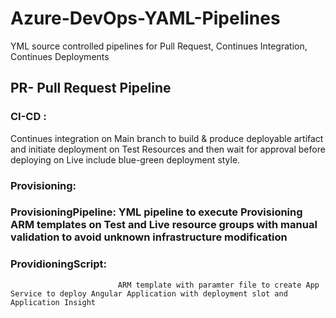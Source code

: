 # Azure-DevOps-YAML-Pipelines
YML source controlled pipelines for Pull Request, Continues Integration, Continues Deployments

## PR- Pull Request Pipeline

### CI-CD :
Continues integration on Main branch to build & produce deployable artifact and initiate deployment on Test Resources and then wait for approval before deploying on Live include blue-green deployment style.

### Provisioning:

### ProvisioningPipeline: YML pipeline to execute Provisioning ARM templates on Test and Live resource groups with manual validation to avoid unknown infrastructure                               modification
### ProvidioningScript:
                            ARM template with paramter file to create App Service to deploy Angular Application with deployment slot and Application Insight
